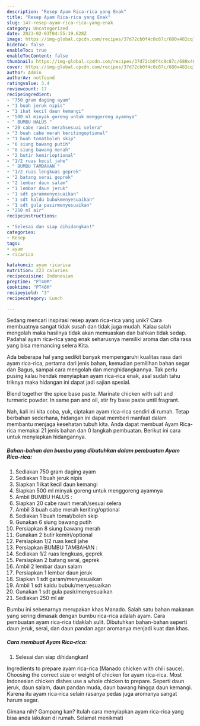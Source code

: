 ```yaml
---
description: "Resep Ayam Rica-rica yang Enak"
title: "Resep Ayam Rica-rica yang Enak"
slug: 147-resep-ayam-rica-rica-yang-enak
category: Uncategorized
date: 2023-02-03T04:55:19.628Z
image: https://img-global.cpcdn.com/recipes/37d72cb0f4c0c87c/680x482cq70/ayam-rica-rica-foto-resep-utama.jpg
hideToc: false
enableToc: true
enableTocContent: false
thumbnail: https://img-global.cpcdn.com/recipes/37d72cb0f4c0c87c/680x482cq70/ayam-rica-rica-foto-resep-utama.jpg
cover: https://img-global.cpcdn.com/recipes/37d72cb0f4c0c87c/680x482cq70/ayam-rica-rica-foto-resep-utama.jpg
author: Admin
authorAv: notfound
ratingvalue: 3.4
reviewcount: 17
recipeingredient:
- "750 gram daging ayam"
- "1 buah jeruk nipis"
- "1 ikat kecil daun kemangi"
- "500 ml minyak goreng untuk menggoreng ayamnya"
- " BUMBU HALUS "
- "20 cabe rawit merahsesuai selera"
- "3 buah cabe merah keritingoptional"
- "1 buah tomatboleh skip"
- "6 siung bawang putih"
- "8 siung bawang merah"
- "2 butir kemirioptional"
- "1/2 ruas kecil jahe"
- " BUMBU TAMBAHAN "
- "1/2 ruas lengkuas geprek"
- "2 batang serai geprek"
- "2 lembar daun salam"
- "1 lembar daun jeruk"
- "1 sdt garammenyesuaikan"
- "1 sdt kaldu bubukmenyesuaikan"
- "1 sdt gula pasirmenyesuaikan"
- "250 ml air"
recipeinstructions:

- "Selesai dan siap dihidangkan!"
categories:
- Resep
tags:
- ayam
- ricarica

katakunci: ayam ricarica 
nutrition: 223 calories
recipecuisine: Indonesian
preptime: "PT40M"
cooktime: "PT46M"
recipeyield: "3"
recipecategory: Lunch

---
```





Sedang mencari inspirasi resep ayam rica-rica yang unik? Cara membuatnya sangat tidak susah dan tidak juga mudah. Kalau salah mengolah maka hasilnya tidak akan memuaskan dan bahkan tidak sedap. Padahal ayam rica-rica yang enak seharusnya memiliki aroma dan cita rasa yang bisa memancing selera Kita.





Ada beberapa hal yang sedikit banyak mempengaruhi kualitas rasa dari ayam rica-rica, pertama dari jenis bahan, kemudian pemilihan bahan segar dan Bagus, sampai cara mengolah dan menghidangkannya. Tak perlu pusing kalau hendak menyiapkan ayam rica-rica enak,      asal sudah tahu triknya maka hidangan ini dapat jadi sajian spesial.














Blend together the spice base paste. Marinate chicken with salt and turmeric powder. In same pan and oil, stir fry base paste until fragrant.






Nah, kali ini kita coba, yuk, ciptakan ayam rica-rica sendiri di rumah. Tetap berbahan sederhana, hidangan ini dapat memberi manfaat dalam membantu menjaga kesehatan tubuh kita. Anda dapat membuat Ayam Rica-rica memakai 21 jenis bahan dan 0 langkah pembuatan. Berikut ini cara untuk menyiapkan hidangannya.

<!--inarticleads1-->

##### Bahan-bahan dan bumbu yang dibutuhkan dalam pembuatan Ayam Rica-rica:

1. Sediakan 750 gram daging ayam
1. Sediakan 1 buah jeruk nipis
1. Siapkan 1 ikat kecil daun kemangi
1. Siapkan 500 ml minyak goreng untuk menggoreng ayamnya
1. Ambil  BUMBU HALUS :
1. Siapkan 20 cabe rawit merah/sesuai selera
1. Ambil 3 buah cabe merah keriting/optional
1. Sediakan 1 buah tomat/boleh skip
1. Gunakan 6 siung bawang putih
1. Persiapkan 8 siung bawang merah
1. Gunakan 2 butir kemiri/optional
1. Persiapkan 1/2 ruas kecil jahe
1. Persiapkan  BUMBU TAMBAHAN :
1. Sediakan 1/2 ruas lengkuas, geprek
1. Persiapkan 2 batang serai, geprek
1. Ambil 2 lembar daun salam
1. Persiapkan 1 lembar daun jeruk
1. Siapkan 1 sdt garam/menyesuaikan
1. Ambil 1 sdt kaldu bubuk/menyesuaikan
1. Gunakan 1 sdt gula pasir/menyesuaikan
1. Sediakan 250 ml air


Bumbu ini sebenarnya merupakan khas Manado. Salah satu bahan makanan yang sering dimasak dengan bumbu rica-rica adalah ayam. Cara pembuatan ayam rica-rica tidaklah sulit. Dibutuhkan bahan-bahan seperti daun jeruk, serai, dan daun pandan agar aromanya menjadi kuat dan khas. 

<!--inarticleads2-->

##### Cara membuat Ayam Rica-rica:


1. Selesai dan siap dihidangkan!

Ingredients to prepare ayam rica-rica (Manado chicken with chili sauce). Choosing the correct size or weight of chicken for ayam rica-rica. Most Indonesian chicken dishes use a whole chicken to prepare. Seperti daun jeruk, daun salam, daun pandan muda, daun bawang hingga daun kemangi. Karena itu ayam rica-rica selain rasanya pedas juga aromanya sangat harum segar. 

Gimana nih? Gampang kan? Itulah cara menyiapkan ayam rica-rica yang bisa anda lakukan di rumah. Selamat menikmati

